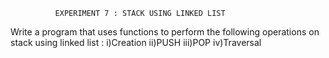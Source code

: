               EXPERIMENT 7 : STACK USING LINKED LIST
Write a program that uses functions to perform the following operations on stack using linked list :
i)Creation
ii)PUSH 
iii)POP 
iv)Traversal
